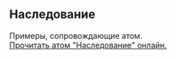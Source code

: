 ## Наследование

Примеры, сопровождающие атом.  
[Прочитать атом "Наследование" онлайн.](https://stepik.org/lesson/350603/step/1)
